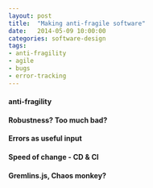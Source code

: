 ```yaml
---
layout: post
title:  "Making anti-fragile software"
date:   2014-05-09 10:00:00
categories: software-design
tags:
- anti-fragility
- agile
- bugs
- error-tracking
---
```


#### anti-fragility

#### Robustness? Too much bad?

#### Errors as useful input

#### Speed of change - CD & CI

#### Gremlins.js, Chaos monkey?